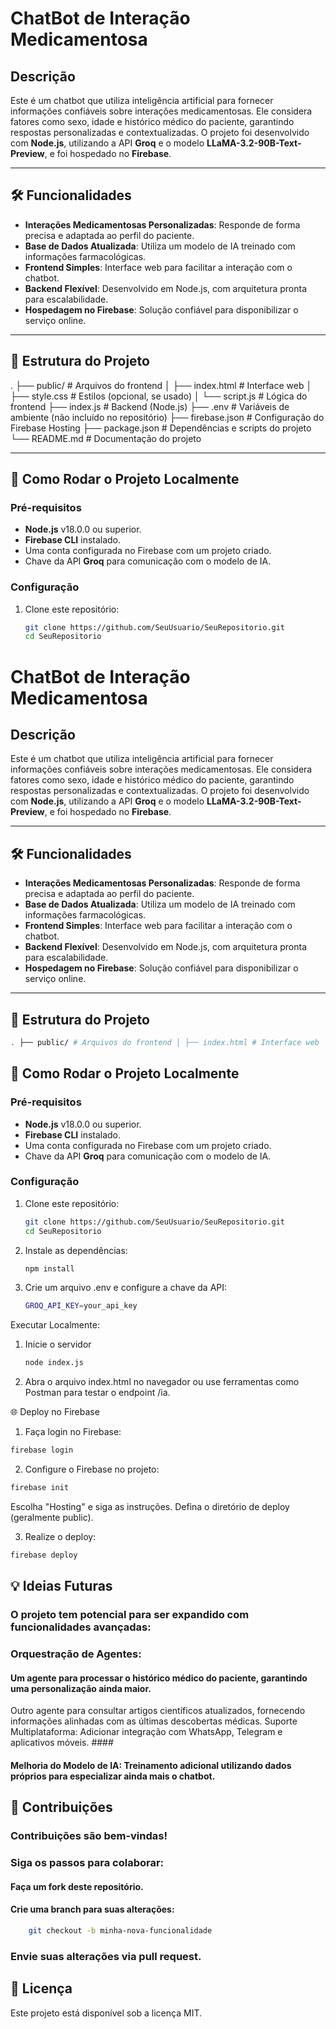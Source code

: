 # ChatBot de Interação Medicamentosa

## Descrição
Este é um chatbot que utiliza inteligência artificial para fornecer informações confiáveis sobre interações medicamentosas. Ele considera fatores como sexo, idade e histórico médico do paciente, garantindo respostas personalizadas e contextualizadas. O projeto foi desenvolvido com **Node.js**, utilizando a API **Groq** e o modelo **LLaMA-3.2-90B-Text-Preview**, e foi hospedado no **Firebase**.

---

## 🛠️ Funcionalidades

- **Interações Medicamentosas Personalizadas**: Responde de forma precisa e adaptada ao perfil do paciente.
- **Base de Dados Atualizada**: Utiliza um modelo de IA treinado com informações farmacológicas.
- **Frontend Simples**: Interface web para facilitar a interação com o chatbot.
- **Backend Flexível**: Desenvolvido em Node.js, com arquitetura pronta para escalabilidade.
- **Hospedagem no Firebase**: Solução confiável para disponibilizar o serviço online.

---

## 📂 Estrutura do Projeto

. ├── public/ # Arquivos do frontend │ ├── index.html # Interface web │ ├── style.css # Estilos (opcional, se usado) │ └── script.js # Lógica do frontend ├── index.js # Backend (Node.js) ├── .env # Variáveis de ambiente (não incluído no repositório) ├── firebase.json # Configuração do Firebase Hosting ├── package.json # Dependências e scripts do projeto └── README.md # Documentação do projeto

---

## 🚀 Como Rodar o Projeto Localmente

### Pré-requisitos

- **Node.js** v18.0.0 ou superior.
- **Firebase CLI** instalado.
- Uma conta configurada no Firebase com um projeto criado.
- Chave da API **Groq** para comunicação com o modelo de IA.

### Configuração

1. Clone este repositório:
   ```bash
   git clone https://github.com/SeuUsuario/SeuRepositorio.git
   cd SeuRepositorio
   
# ChatBot de Interação Medicamentosa

## Descrição
Este é um chatbot que utiliza inteligência artificial para fornecer informações confiáveis sobre interações medicamentosas. Ele considera fatores como sexo, idade e histórico médico do paciente, garantindo respostas personalizadas e contextualizadas. O projeto foi desenvolvido com **Node.js**, utilizando a API **Groq** e o modelo **LLaMA-3.2-90B-Text-Preview**, e foi hospedado no **Firebase**.

---

## 🛠️ Funcionalidades

- **Interações Medicamentosas Personalizadas**: Responde de forma precisa e adaptada ao perfil do paciente.
- **Base de Dados Atualizada**: Utiliza um modelo de IA treinado com informações farmacológicas.
- **Frontend Simples**: Interface web para facilitar a interação com o chatbot.
- **Backend Flexível**: Desenvolvido em Node.js, com arquitetura pronta para escalabilidade.
- **Hospedagem no Firebase**: Solução confiável para disponibilizar o serviço online.

---

## 📂 Estrutura do Projeto

  ```bash
. ├── public/ # Arquivos do frontend │ ├── index.html # Interface web │ ├── style.css # Estilos (opcional, se usado) │ └── script.js # Lógica do frontend ├── index.js # Backend (Node.js) ├── .env # Variáveis de ambiente (não incluído no repositório) ├── firebase.json # Configuração do Firebase Hosting ├── package.json # Dependências e scripts do projeto └── README.md # Documentação do projeto
```

## 🚀 Como Rodar o Projeto Localmente

### Pré-requisitos

- **Node.js** v18.0.0 ou superior.
- **Firebase CLI** instalado.
- Uma conta configurada no Firebase com um projeto criado.
- Chave da API **Groq** para comunicação com o modelo de IA.

### Configuração

1. Clone este repositório:
   ```bash
   git clone https://github.com/SeuUsuario/SeuRepositorio.git
   cd SeuRepositorio
2. Instale as dependências:
    ```bash
    npm install

3. Crie um arquivo .env e configure a chave da API:
    ```bash
   GROQ_API_KEY=your_api_key

Executar Localmente:

1. Inicie o servidor
    ```bash
    node index.js

3. Abra o arquivo index.html no navegador ou use ferramentas como Postman para testar o endpoint /ia.

🌐 Deploy no Firebase
1. Faça login no Firebase:
  ```bash
firebase login
   ```
2. Configure o Firebase no projeto:

 ```bash
firebase init
   ```
Escolha "Hosting" e siga as instruções.
Defina o diretório de deploy (geralmente public).

3. Realize o deploy:

```bash
firebase deploy
 ```

## 💡 Ideias Futuras
### O projeto tem potencial para ser expandido com funcionalidades avançadas:

### Orquestração de Agentes:

#### Um agente para processar o histórico médico do paciente, garantindo uma personalização ainda maior.
Outro agente para consultar artigos científicos atualizados, fornecendo informações alinhadas com as últimas descobertas médicas.
Suporte Multiplataforma: Adicionar integração com WhatsApp, Telegram e aplicativos móveis. ####

#### Melhoria do Modelo de IA: Treinamento adicional utilizando dados próprios para especializar ainda mais o chatbot.

## 🤝 Contribuições
### Contribuições são bem-vindas!
### Siga os passos para colaborar:

#### Faça um fork deste repositório.
#### Crie uma branch para suas alterações:
   ```bash
       git checkout -b minha-nova-funcionalidade
   ```

### Envie suas alterações via pull request.
## 📄 Licença
Este projeto está disponível sob a licença MIT.
